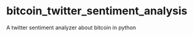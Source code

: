 # bitcoin_twitter_sentiment_analysis

<!--
#groups
Finance

#languages
Python

#frames and libs
Matplotlib
Numpy
Pandas

-->

A twitter sentiment analyzer about bitcoin in python
